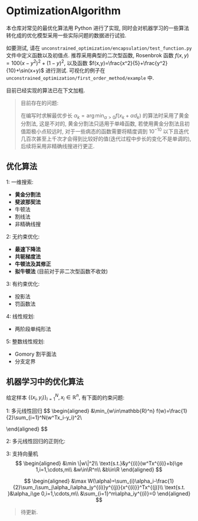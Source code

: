 # OptimizationAlgorithm
本仓库对常见的最优化算法用 Python 进行了实现, 同时会对机器学习的一些算法转化成的优化模型采用一些实际问题的数据进行试验.

如要测试, 请在 `unconstrained_optimization/encapsulation/test_function.py` 文件中定义函数以及初值点. 推荐采用典型的二次型函数, Rosenbrok 函数 $f(x,y)=100(x-y^2)^2+(1-y)^2 ,$ 以及函数 $f(x,y)=\frac{x^2}{5}+\frac{y^2}{10}+\sin(x+y)$ 进行测试. 可视化的例子在 `unconstrained_optimization/first_order_method/example` 中.

目前已经实现的算法已在下文加粗.

> 目前存在的问题:
>
> 在编写时求解最优步长  $\alpha_k=\arg\min_{\alpha>0}f(x_k+\alpha d_k)$ 的算法时采用了黄金分割法, 这是不对的, 黄金分割法只适用于单峰函数, 若使用黄金分割法且初值距极小点较远时, 对于一些病态的函数需要将精度调到 $10^{-10}$ 以下且迭代几百次甚至上千次才会得到比较好的值(迭代过程中步长的变化不是单调的), 后续将采用非精确线搜进行更正. 

## 优化算法

1: 一维搜索:

- **黄金分割法**
- **斐波那契法**
- 牛顿法
- 割线法
- 非精确线搜

2: 无约束优化:

- **最速下降法**
- **共轭梯度法**
- **牛顿法及其修正**
- **拟牛顿法** (目前对于非二次型函数不收敛)

3: 有约束优化:

- 投影法
- 罚函数法

4: 线性规划:

- 两阶段单纯形法

5: 整数线性规划:

- Gomory 割平面法
- 分支定界

## 机器学习中的优化算法

给定样本 $\{(x_i,y_i)\}_{i=1}^N,x_i\in\mathbb{R}^n,$ 有下面的约束问题:

1: 多元线性回归
$$
\begin{aligned}
&\min_{w\in\mathbb{R}^n} f(w)=\frac{1}{2}\sum_{i=1}^N(w^Tx_i-y_i)^2\\

\end{aligned}
$$

2: 多元线性回归的正则化:

3: 支持向量机
$$
\begin{aligned}
&\min \|w\|^2\\
\text{s.t.}&y^{(i)}(w^Tx^{(i)}+b)\ge 1,i=1,\cdots,m\\
&w\in\R^n\\
&b\in\R
\end{aligned}
$$

$$
\begin{aligned}
&\max W(\alpha)=\sum_{i}\alpha_i-\frac{1}{2}\sum_i\sum_j\alpha_i\alpha_jy^{(i)}y^{(j)}{x^{(i)}}^Tx^{(j)}\\
\text{s.t. }&\alpha_i\ge 0,i=1,\cdots,m\\
&\sum_{i=1}^m\alpha_iy^{(i)}=0
\end{aligned}
$$

> 待更新.

